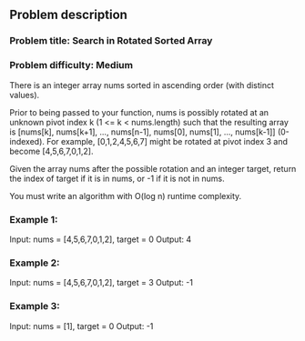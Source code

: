 ## Problem description
### Problem title: Search in Rotated Sorted Array
### Problem difficulty: Medium

There is an integer array nums sorted in ascending order (with distinct values).

Prior to being passed to your function, nums is possibly rotated at an unknown pivot index k (1 <= k < nums.length) such that the resulting array is [nums[k], nums[k+1], ..., nums[n-1], nums[0], nums[1], ..., nums[k-1]] (0-indexed). For example, [0,1,2,4,5,6,7] might be rotated at pivot index 3 and become [4,5,6,7,0,1,2].

Given the array nums after the possible rotation and an integer target, return the index of target if it is in nums, or -1 if it is not in nums.

You must write an algorithm with O(log n) runtime complexity.


### Example 1:

Input: nums = [4,5,6,7,0,1,2], target = 0
Output: 4

### Example 2:

Input: nums = [4,5,6,7,0,1,2], target = 3
Output: -1

### Example 3:

Input: nums = [1], target = 0
Output: -1
